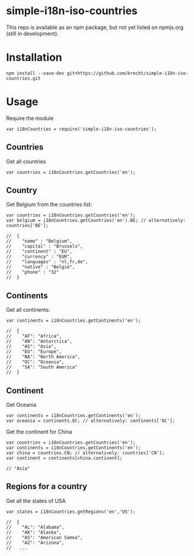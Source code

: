 simple-i18n-iso-countries
=========================
This repo is available as an npm package, but not yet listed on npmjs.org (still in development).

# Installation
```
npm install --save-dev git+https://github.com/brecht/simple-i18n-iso-countries.git
```

# Usage
Require the module
```
var i18nCountries = require('simple-i18n-iso-countries');
```

## Countries

Get all countries
```
var countries = i18nCountries.getCountries('en');
```

## Country

Get Belgium from the countries list:
```
var countries = i18nCountries.getCountries('en');
var belgium = i18nCountries.getCountries('en').BE; // alternatively: countries['BE'];

//  {
//    "name" : "Belgium",
//    "capital" : "Brussels",
//    "continent" : "EU",
//    "currency" : "EUR",
//    "languages" : "nl,fr,de",
//    "native" : "België",
//    "phone" : "32"
//  }
```

## Continents
Get all continents:
```
var continents = i18nCountries.getContinents('en');

//  {
//    "AF": "Africa",
//    "AN": "Antarctica",
//    "AS": "Asia",
//    "EU": "Europe",
//    "NA": "North America",
//    "OC": "Oceania",
//    "SA": "South America"
//  }
```

## Continent
Get Oceania
```
var continents = i18nCountries.getContinents('en');
var oceania = continents.OC; // alternatively: continents['OC'];
```

Get the continent for China
```
var countries = i18nCountries.getCountries('en');
var continents = i18nCountries.getContinents('en');
var china = countries.CN; // alternatively: countries['CN'];
var continent = continents[china.continent];

// "Asia"
```

## Regions for a country
Get all the states of USA
```
var states = i18nCountries.getRegions('en','US');

//  {
//    "AL": "Alabama",
//    "AK": "Alaska",
//    "AS": "American Samoa",
//    "AZ": "Arizona",
//   ...
```
